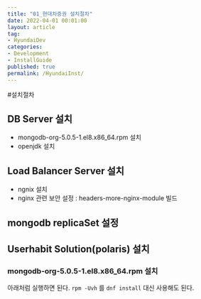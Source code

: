 ```yaml
---
title: "01_현대차증권 설치절차"
date: 2022-04-01 00:01:00
layout: article
tag: 
- HyundaiDev
categories: 
- Development
- InstallGuide
published: true
permalink: /HyundaiInst/
---
```


#설치절차


## DB Server 설치
 - mongodb-org-5.0.5-1.el8.x86_64.rpm 설치
 - openjdk 설치
  
## Load Balancer Server 설치
 - ngnix 설치
 - nginx 관련 보안 설정 : headers-more-nginx-module 빌드
  
## mongodb replicaSet 설정

## Userhabit Solution(polaris) 설치


### mongodb-org-5.0.5-1.el8.x86_64.rpm 설치

아래처럼 실행하면 된다. `rpm -Uvh` 를 `dnf install` 대신 사용해도 된다.

